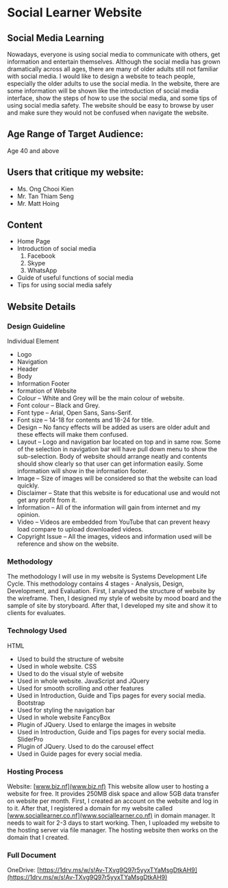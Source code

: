 # Social Learner Website

## Social Media Learning
Nowadays, everyone is using social media to communicate with others, get information and entertain themselves. Although the social media has grown dramatically across all ages, there are many of older adults still not familiar with social media. I would like to design a website to teach people, especially the older adults to use the social media. In the website, there are some information will be shown like the introduction of social media interface, show the steps of how to use the social media, and some tips of using social media safety. The website should be easy to browse by user and make sure they would not be confused when navigate the website.

## Age Range of Target Audience:

Age 40 and above

## Users that critique my website:  
+ Ms. Ong Chooi Kien
+ Mr. Tan Thiam Seng
+ Mr. Matt Hoing

## Content
+	Home Page
+	Introduction of social media
    1.	Facebook
    2.	Skype
    3.	WhatsApp
+	Guide of useful functions of social media
+	Tips for using social media safely

## Website Details
### Design Guideline
Individual Element
+	Logo
+	Navigation
+	Header
+	Body
+	Information Footer
+ formation of Website
+	Colour – White and Grey will be the main colour of website. 
+	Font colour – Black and Grey.
+	Font type – Arial, Open Sans, Sans-Serif. 
+	Font size – 14-18 for contents and 18-24 for title. 
+	Design – No fancy effects will be added as users are older adult and these effects will make them confused. 
+	Layout – Logo and navigation bar located on top and in same row. Some of the selection in navigation bar will have pull down menu to show the sub-selection. Body of website should arrange neatly and contents should show clearly so that user can get information easily. Some information will show in the information footer. 
+	Image – Size of images will be considered so that the website can load quickly.
+	Disclaimer – State that this website is for educational use and would not get any profit from it.
+	Information – All of the information will gain from internet and my opinion.
+	Video – Videos are embedded from YouTube that can prevent heavy load compare to upload downloaded videos.
+	Copyright Issue – All the images, videos and information used will be reference and show on the website.

### Methodology
The methodology I will use in my website is Systems Development Life Cycle. This methodology contains 4 stages - Analysis, Design, Development, and Evaluation. First, I analysed the structure of website by the wireframe. Then, I designed my style of website by mood board and the sample of site by storyboard. After that, I developed my site and show it to clients for evaluates.

### Technology Used
HTML
+	Used to build the structure of website
+	 Used in whole website.
CSS
+	Used to do the visual style of website
+	Used in whole website.
JavaScript and JQuery
+	Used for smooth scrolling and other features
+	Used in Introduction, Guide and Tips pages for every social media.
Bootstrap
+	Used for styling the navigation bar
+	Used in whole website
FancyBox
+	Plugin of JQuery. Used to enlarge the images in website
+	Used in Introduction, Guide and Tips pages for every social media.
SliderPro
+	Plugin of JQuery. Used to do the carousel effect
+	 Used in Guide pages for every social media.

### Hosting Process
Website: [www.biz.nf](www.biz.nf)
This website allow user to hosting a website for free. It provides 250MB disk space and allow 5GB data transfer on website per month.
First, I created an account on the website and log in to it. After that, I registered a domain for my website called [www.sociallearner.co.nf](www.sociallearner.co.nf) in domain manager. It needs to wait for 2-3 days to start working. Then, I uploaded my website to the hosting server via file manager. The hosting website then works on the domain that I created. 

### Full Document
OneDrive: [https://1drv.ms/w/s!Av-TXvg9Q97r5yyxTYaMsgDtkAH9](https://1drv.ms/w/s!Av-TXvg9Q97r5yyxTYaMsgDtkAH9)
